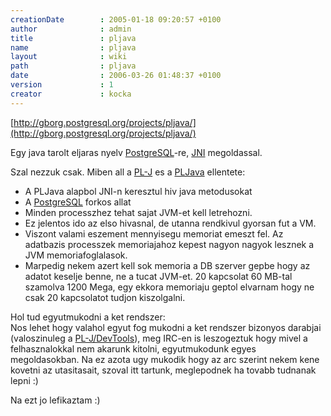 ```yaml
---
creationDate        : 2005-01-18 09:20:57 +0100 
author              : admin 
title               : pljava 
name                : pljava 
layout              : wiki 
path                : pljava 
date                : 2006-03-26 01:48:37 +0100 
version             : 1 
creator             : kocka 
---
```

[http://gborg.postgresql.org/projects/pljava/](http://gborg.postgresql.org/projects/pljava/)

Egy java tarolt eljaras nyelv [PostgreSQL](PostgreSQL.html)-re, [JNI](JNI.html) megoldassal.

Szal nezzuk csak. Miben all a [PL-J](PL-J.html) es a [PLJava](pljava.html) ellentete: 

*   A PLJava alapbol JNI-n keresztul hiv java metodusokat
*   A [PostgreSQL](PostgreSQL.html) forkos allat
*   Minden processzhez tehat sajat JVM-et kell letrehozni.
*   Ez jelentos ido az elso hivasnal, de utanna rendkivul gyorsan fut a VM.
*   Viszont valami eszement mennyisegu memoriat emeszt fel. Az adatbazis processzek memoriajahoz kepest nagyon nagyok lesznek a JVM memoriafoglalasok.
*   Marpedig nekem azert kell sok memoria a DB szerver gepbe hogy az adatot keselje benne, ne a tucat JVM-et. 20 kapcsolat 60 MB-tal szamolva 1200 Mega, egy ekkora memoriaju geptol elvarnam hogy ne csak 20 kapcsolatot tudjon kiszolgalni.

Hol tud egyutmukodni a ket rendszer:<br/>
Nos lehet hogy valahol egyut fog mukodni a ket rendszer bizonyos darabjai (valoszinuleg a [PL-J/DevTools](PL-J/DevTools.html)), meg IRC-en is leszogeztuk hogy mivel a felhasznalokkal nem akarunk kitolni, egyutmukodunk egyes megoldasokban. Na ez azota ugy mukodik hogy az arc szerint nekem kene kovetni az utasitasait, szoval itt tartunk, meglepodnek ha tovabb tudnanak lepni :)

Na ezt jo lefikaztam :)
